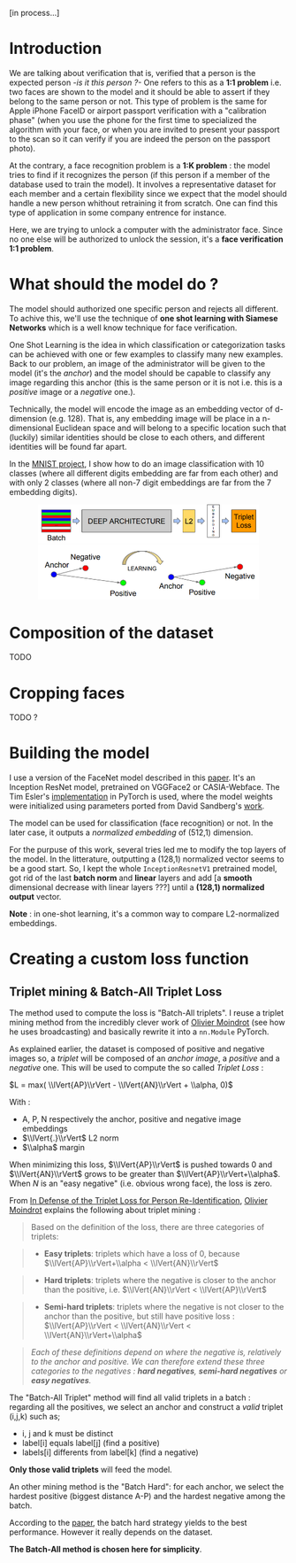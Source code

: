 [in process...]
# Introduction
We are talking about verification that is, verified that a person is the expected person *-is it this person ?-* One refers to this as a **1:1 problem** i.e. two faces are shown to the model and it should be able to assert if they belong to the same person or not. This type of problem is the same for Apple iPhone FaceID or airport passport verification with a "calibration phase" (when you use the phone for the first time to specialized the algorithm with your face, or when you are invited to present your passport to the scan so it can verify if you are indeed the person on the passport photo).

At the contrary, a face recognition problem is a **1:K problem** : the model tries to find if it recognizes the person (if this person if a member of the database used to train the model). It involves a representative dataset for each member and a certain flexibility since we expect that the model should handle a new person whithout retraining it from scratch. One can find this type of application in some company entrence for instance.

Here, we are trying to unlock a computer with the administrator face. Since no one else will be authorized to unlock the session, it's a **face verification 1:1 problem**.

# What should the model do ?
The model should authorized one specific person and rejects all different. To achive this, we'll use the technique of **one shot learning with Siamese Networks** which is a well know technique for face verification.

One Shot Learning is the idea in which classification or categorization tasks can be achieved with one or few examples to classify many new examples. Back to our problem, an image of the administrator will be given to the model (it's the *anchor*) and the model should be capable to classify any image regarding this anchor (this is the same person or it is not i.e. this is a *positive* image or a *negative* one.).

Technically, the model will encode the image as an embedding vector of d-dimension (e.g. 128). That is, any embedding image will be place in a n-dimensional Euclidean space and will belong to a specific location such that (luckily) similar identities should be close to each others, and different identities will be found far apart.

In the [MNIST project](https://github.com/E-delweiss/HomeMade_FaceID/tree/main/imageVerification_MNIST), I show how to do an image classification with 10 classes (where all different digits embedding are far from each other) and with only 2 classes (where all non-7 digit embeddings are far from the 7 embedding digits).


<p align="center">
  <img src="https://github.com/E-delweiss/HomeMade_FaceID/blob/main/main_project/FaceVerification/imgs/model_structure.png?raw=true" alt="model_structure" width="400"/>
  <img src="https://github.com/E-delweiss/HomeMade_FaceID/blob/main/main_project/FaceVerification/imgs/triplet_loss.png?raw=true" alt="triplet_loss" width="400"/>
</p>

# Composition of the dataset
TODO

# Cropping faces
TODO ?

# Building the model
I use a version of the FaceNet model described in this [paper](https://arxiv.org/abs/1503.03832). It's an Inception ResNet model, pretrained on VGGFace2 or CASIA-Webface. The Tim Esler's [implementation](https://github.com/timesler/facenet-pytorch) in PyTorch is used, where the model weights were initialized using parameters ported from David Sandberg's [work](https://github.com/davidsandberg/facenet).

The model can be used for classification (face recognition) or not. In the later case, it outputs a *normalized embedding* of (512,1) dimension.

For the purpuse of this work, several tries led me to modify the top layers of the model. In the litterature, outputting a (128,1) normalized vector seems to be a good start. So, I kept the whole `InceptionResnetV1` pretrained model, got rid of the last **batch norm** and **linear** layers and add [a **smooth** dimensional decrease with linear layers ???]  until a **(128,1) normalized output** vector.

**Note** : in one-shot learning, it's a common way to compare L2-normalized embeddings.



# Creating a custom loss function
## Triplet mining & Batch-All Triplet Loss
The method used to compute the loss is "Batch-All triplets". I reuse a triplet mining method from the incredibly clever work of [Olivier Moindrot](https://https://omoindrot.github.io/triplet-loss) (see how he uses broadcasting) and basically rewrite it into a `nn.Module` PyTorch.

As explained earlier, the dataset is composed of positive and negative images so, a *triplet* will be composed of an *anchor image*, a *positive* and a *negative* one. This will be used to compute the so called *Triplet Loss* :

$L = max( \\lVert{AP}\\rVert - \\lVert{AN}\\rVert + \\alpha, 0)$
  
With :

*   A, P, N respectively the anchor, positive and negative image embeddings
*   $\\lVert{.}\\rVert$ L2 norm
*   $\\alpha$ margin

When minimizing this loss, $\\lVert{AP}\\rVert$ is pushed towards 0 and $\\lVert{AN}\\rVert$ grows to be greater than $\\lVert{AP}\\rVert+\\alpha$. When $N$ is an "easy negative" (i.e. obvious wrong face), the loss is zero.

From [In Defense of the Triplet Loss for Person Re-Identification](https://arxiv.org/abs/1703.07737), [Olivier Moindrot](https://omoindrot.github.io/triplet-loss) explains the following about triplet mining :


> Based on the definition of the loss, there are three categories of triplets:

> * __Easy triplets__: triplets which have a loss of 0, because $\\lVert{AP}\\rVert+\\alpha < \\lVert{AN}\\rVert$

> * __Hard triplets__: triplets where the negative is closer to the anchor than the positive, i.e. $\\lVert{AN}\\rVert < \\lVert{AP}\\rVert$

> * __Semi-hard triplets__: triplets where the negative is not closer to the anchor than the positive, but still have positive loss : $\\lVert{AP}\\rVert < \\lVert{AN}\\rVert < \\lVert{AN}\\rVert+\\alpha$

> *Each of these definitions depend on where the negative is, relatively to the anchor and positive. We can therefore extend these three categories to the negatives : __hard negatives__, __semi-hard negatives__ or __easy negatives__.*

The "Batch-All Triplet" method will find all valid triplets in a batch : regarding all the positives, we select an anchor and construct a *valid* triplet (i,j,k) such as;
* i, j and k must be distinct
* label[i] equals label[j] (find a positive)
* labels[i] differents from label[k] (find a negative)

**Only those valid triplets** will feed the model.

An other mining method is the "Batch Hard": for each anchor, we select the hardest positive (biggest distance A-P) and the hardest negative among the batch. 

According to the [paper](https://arxiv.org/abs/1703.07737), the batch hard strategy yields to the best performance. However it really depends on the dataset.

**The Batch-All method is chosen here for simplicity**.
